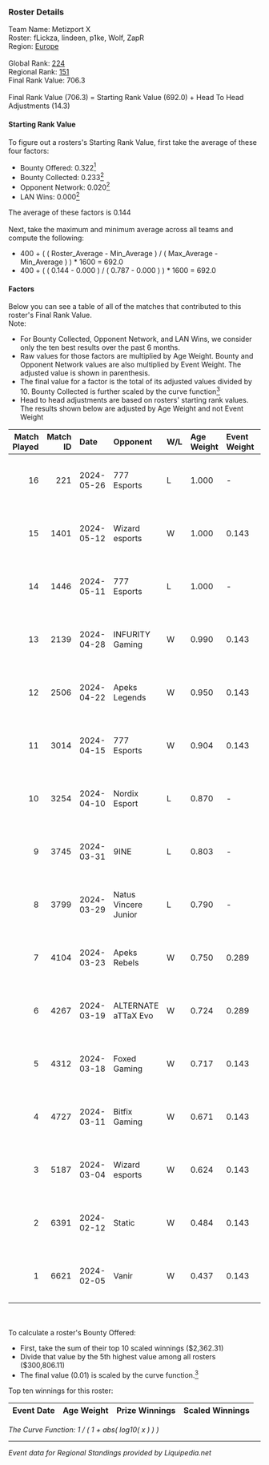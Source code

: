 ### Roster Details<br />
Team Name: Metizport X<br />
Roster: fLickza, lindeen, p1ke, Wolf, ZapR<br />
Region: [Europe]( ../standings_europe.md)<br />
<br />
Global Rank: [224](../standings_global.md)<br />
Regional Rank: [151]( ../standings_europe.md)<br />
Final Rank Value:  706.3<br />
<br />
Final Rank Value (706.3) = Starting Rank Value (692.0) + Head To Head Adjustments (14.3)<br />

#### Starting Rank Value<br />
To figure out a rosters's Starting Rank Value, first take the average of these four factors:<br />
- Bounty Offered: 0.322[<sup>1</sup>](#table2)
- Bounty Collected: 0.233[<sup>2</sup>](#table1)
- Opponent Network: 0.020[<sup>2</sup>](#table1)
- LAN Wins: 0.000[<sup>2</sup>](#table1)

The average of these factors is 0.144<br />
<br />
Next, take the maximum and minimum average across all teams and compute the following:<br />
- 400 + ( ( Roster_Average - Min_Average ) / ( Max_Average - Min_Average ) ) * 1600 = 692.0
- 400 + ( ( 0.144 - 0.000 ) / ( 0.787 - 0.000 ) ) * 1600 = 692.0


#### Factors<br />
Below you can see a table of all of the matches that contributed to this roster's Final Rank Value.<br />
Note:<br />

- For Bounty Collected, Opponent Network, and LAN Wins, we consider only the ten best results over the past 6 months.
- Raw values for those factors are multiplied by Age Weight. Bounty and Opponent Network values are also multiplied by Event Weight. The adjusted value is shown in parenthesis.
- The final value for a factor is the total of its adjusted values divided by 10. Bounty Collected is further scaled by the curve function[<sup>3</sup>](#curveFunction)
- Head to head adjustments are based on rosters' starting rank values. The results shown below are adjusted by Age Weight and not Event Weight
<span id="table1"></span><br />


| Match Played | Match ID | Date       | Opponent             | W/L | Age Weight | Event Weight | Bounty Collected | Opponent Network | LAN Wins  | H2H Adj. | Roster                             |
| -: | -: | :- | :- | :- | :- | :- | :- | :- | :- | -: | :- |
|           16 |      221 | 2024-05-26 | 777 Esports          | L   | 1.000      | -            | -                | -                | -         |   -12.44 | fLickza, lindeen, p1ke, Wolf, ZapR |
|           15 |     1401 | 2024-05-12 | Wizard esports       | W   | 1.000      | 0.143        | 0.004 (0.001)    | 0.110 (0.016)    | 0 (0.000) |    12.10 | fLickza, lindeen, p1ke, Wolf, ZapR |
|           14 |     1446 | 2024-05-11 | 777 Esports          | L   | 1.000      | -            | -                | -                | -         |   -13.05 | fLickza, lindeen, p1ke, Wolf, ZapR |
|           13 |     2139 | 2024-04-28 | INFURITY Gaming      | W   | 0.990      | 0.143        | 0.000 (0.000)    | 0.180 (0.025)    | 0 (0.000) |     9.35 | fLickza, lindeen, p1ke, Wolf, ZapR |
|           12 |     2506 | 2024-04-22 | Apeks Legends        | W   | 0.950      | 0.143        | 0.000 (0.000)    | 0.037 (0.005)    | 0 (0.000) |     4.45 | fLickza, lindeen, p1ke, Wolf, ZapR |
|           11 |     3014 | 2024-04-15 | 777 Esports          | W   | 0.904      | 0.143        | 0.029 (0.004)    | 0.463 (0.060)    | 0 (0.000) |    17.18 | fLickza, lindeen, p1ke, Wolf, ZapR |
|           10 |     3254 | 2024-04-10 | Nordix Esport        | L   | 0.870      | -            | -                | -                | -         |   -15.51 | fLickza, lindeen, p1ke, Wolf, ZapR |
|            9 |     3745 | 2024-03-31 | 9INE                 | L   | 0.803      | -            | -                | -                | -         |   -15.20 | fLickza, lindeen, p1ke, Wolf, ZapR |
|            8 |     3799 | 2024-03-29 | Natus Vincere Junior | L   | 0.790      | -            | -                | -                | -         |   -12.17 | fLickza, lindeen, p1ke, Wolf, ZapR |
|            7 |     4104 | 2024-03-23 | Apeks Rebels         | W   | 0.750      | 0.289        | 0.000 (0.000)    | 0.043 (0.009)    | 0 (0.000) |     6.05 | fLickza, lindeen, p1ke, Wolf, ZapR |
|            6 |     4267 | 2024-03-19 | ALTERNATE aTTaX Evo  | W   | 0.724      | 0.289        | 0.002 (0.000)    | 0.239 (0.050)    | 0 (0.000) |    10.70 | fLickza, lindeen, p1ke, Wolf, ZapR |
|            5 |     4312 | 2024-03-18 | Foxed Gaming         | W   | 0.717      | 0.143        | 0.000 (0.000)    | 0.077 (0.008)    | 0 (0.000) |     4.66 | fLickza, lindeen, p1ke, Wolf, ZapR |
|            4 |     4727 | 2024-03-11 | Bitfix Gaming        | W   | 0.671      | 0.143        | 0.000 (0.000)    | -                | 0 (0.000) |     3.02 | fLickza, lindeen, p1ke, Wolf, ZapR |
|            3 |     5187 | 2024-03-04 | Wizard esports       | W   | 0.624      | 0.143        | 0.004 (0.000)    | 0.110 (0.010)    | 0 (0.000) |     7.96 | fLickza, lindeen, p1ke, Wolf, ZapR |
|            2 |     6391 | 2024-02-12 | Static               | W   | 0.484      | 0.143        | 0.000 (0.000)    | 0.158 (0.011)    | 0 (0.000) |     3.86 | fLickza, lindeen, p1ke, Wolf, ZapR |
|            1 |     6621 | 2024-02-05 | Vanir                | W   | 0.437      | 0.143        | -                | 0.052 (0.003)    | -         |     3.37 | fLickza, lindeen, p1ke, Wolf, ZapR |

<br />
<span id="table2"></span><br />
To calculate a roster's Bounty Offered:<br />

- First, take the sum of their top 10 scaled winnings ($2,362.31)
- Divide that value by the 5th highest value among all rosters ($300,806.11)
- The final value (0.01) is scaled by the curve function.[<sup>3</sup>](#curveFunction)

Top ten winnings for this roster:<br />

| Event Date | Age Weight | Prize Winnings | Scaled Winnings |
| :- | -: | :- | :- |


<span id="curveFunction"></span>_The Curve Function: 1 / ( 1 + abs( log10( x ) ) )_<br />

---
_Event data for Regional Standings provided by Liquipedia.net_<br />
